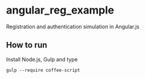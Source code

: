 angular_reg_example
===================

Registration and authentication simulation in Angular.js

## How to run
Install Node.js, Gulp and type

	gulp --require coffee-script
